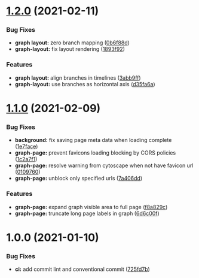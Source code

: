 # [1.2.0](https://github.com/LeoVS09/mind-history-extension/compare/v1.1.0...v1.2.0) (2021-02-11)


### Bug Fixes

* **graph layout:** zero branch mapping ([0b6f88d](https://github.com/LeoVS09/mind-history-extension/commit/0b6f88d4f2369cc7483a61dbfb69156199730cf4))
* **graph-layout:** fix layout rendering ([1893f92](https://github.com/LeoVS09/mind-history-extension/commit/1893f927839a995b2629b30c439d341c7aff291c))


### Features

* **graph layout:** align branches in timelines ([3abb9ff](https://github.com/LeoVS09/mind-history-extension/commit/3abb9ff9019ae336aea81c8129d42672f460df6b))
* **graph-layout:** use branches as horizontal axis ([d35fa6a](https://github.com/LeoVS09/mind-history-extension/commit/d35fa6a58cab29b7ac58eeb7f121efba0cc9b7b1))

# [1.1.0](https://github.com/LeoVS09/mind-history-extension/compare/v1.0.0...v1.1.0) (2021-02-09)


### Bug Fixes

* **background:** fix saving page meta data when loading complete ([1e7face](https://github.com/LeoVS09/mind-history-extension/commit/1e7face1c6fed0563555af2da6597c3971d35ee9))
* **graph-page:** prevent favicons loading blocking by CORS policies ([1c2a7f1](https://github.com/LeoVS09/mind-history-extension/commit/1c2a7f1d30088b6c907f78de43aa8da83b719442))
* **graph-page:** resolve warning from cytoscape when not have favicon url ([0109760](https://github.com/LeoVS09/mind-history-extension/commit/0109760bd62dd8556029ff173dd67317eaec12c4))
* **graph-page:** unblock only specified urls ([7a406dd](https://github.com/LeoVS09/mind-history-extension/commit/7a406dda7b3f7fe06323ee73e615d9a79955d040))


### Features

* **graph-page:** expand graph visible area to full page ([f8a829c](https://github.com/LeoVS09/mind-history-extension/commit/f8a829c78dc0195b1fc54783074fe8a96f6c7c93))
* **graph-page:** truncate long page labels in graph ([6d6c00f](https://github.com/LeoVS09/mind-history-extension/commit/6d6c00f6db9f15999c596eb110f78dabdf6f10d6))

# 1.0.0 (2021-01-10)


### Bug Fixes

* **ci:** add commit lint and conventional commit ([725fd7b](https://github.com/LeoVS09/mind-history-extension/commit/725fd7bc6b0c7da1f2937fcd28ba8048a1c40842))
